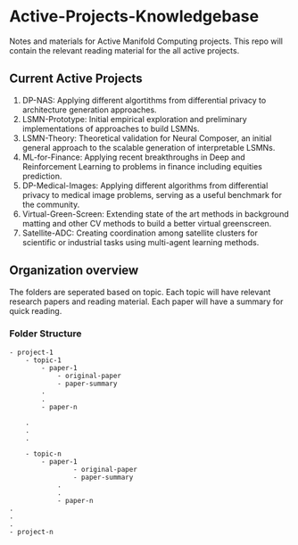 # Active-Projects-Knowledgebase

Notes and materials for Active Manifold Computing projects. 
This repo will contain the relevant reading material for the all active projects.

## Current Active Projects

1. DP-NAS: Applying different algortithms from differential privacy to architecture generation approaches. 
2. LSMN-Prototype: Initial empirical exploration and preliminary implementations of approaches to build LSMNs.
3. LSMN-Theory: Theoretical validation for Neural Composer, an initial general approach to the scalable generation of interpretable LSMNs. 
4. ML-for-Finance: Applying recent breakthroughs in Deep and Reinforcement Learning to problems in finance including equities prediction.
5. DP-Medical-Images: Applying different algorithms from differential privacy to medical image problems, serving as a useful benchmark for the community. 
6. Virtual-Green-Screen: Extending state of the art methods in background matting and other CV methods to build a better virtual greenscreen. 
7. Satellite-ADC: Creating coordination among satellite clusters for scientific or industrial tasks using multi-agent learning methods.

## Organization overview

The folders are seperated based on topic.
Each topic will have relevant research papers and reading material.
Each paper will have a summary for quick reading. 

### Folder Structure

```
- project-1
    - topic-1
        - paper-1
            - original-paper
            - paper-summary
        .
        .
        - paper-n

    .
    .
    .

    - topic-n
        - paper-1
                - original-paper
                - paper-summary
            .
            .
            - paper-n
.
.
.
- project-n
```
